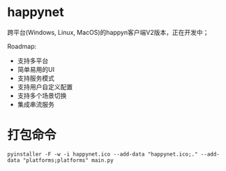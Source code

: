 # happynet
跨平台(Windows, Linux, MacOS)的happyn客户端V2版本，正在开发中；

Roadmap:

* 支持多平台
* 简单易用的UI
* 支持服务模式
* 支持用户自定义配置
* 支持多个场景切换
* 集成串流服务

# 打包命令
```
pyinstaller -F -w -i happynet.ico --add-data "happynet.ico;." --add-data "platforms;platforms" main.py
```

